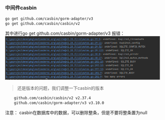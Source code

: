 ### 中间件casbin
```shell
go get github.com/casbin/gorm-adapter/v3
go get github.com/casbin/casbin/v2
```
其中进行go get github.com/casbin/gorm-adapter/v3 报错：
![img.png](img.png)

> 还是版本的问题，我们调整一下casbin的版本
```shell
	github.com/casbin/casbin/v2 v2.37.4
	github.com/casbin/gorm-adapter/v3 v3.10.0
```
注意： casbin在数据库中的数据，可以删除整条，但是不要将整条置为null